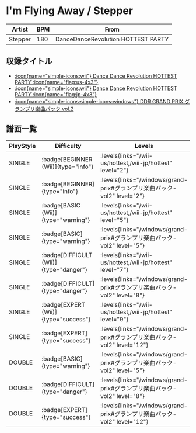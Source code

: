 # I'm Flying Away / Stepper

|Artist|BPM|From|
|------|---|----|
|Stepper|180|DanceDanceRevolution HOTTEST PARTY|

## 収録タイトル

- [:icon{name="simple-icons:wii"} Dance Dance Revolution HOTTEST PARTY :icon{name="flag:us-4x3"}](/wii-us/hottest)
- [:icon{name="simple-icons:wii"} Dance Dance Revolution HOTTEST PARTY :icon{name="flag:jp-4x3"}](/wii-jp/hottest)
- [:icon{name="simple-icons:simple-icons:windows"} DDR GRAND PRIX グランプリ楽曲パック vol.2](/windows/grand-prix#グランプリ楽曲パック-vol2)

## 譜面一覧

|PlayStyle|Difficulty|Levels|Notes|Movie|
|---------|----------|------|-----|-----|
|SINGLE| :badge[BEGINNER (Wii)]{type="info"}| :levels{links="/wii-us/hottest,/wii-jp/hottest" level="2"}|84/1||
|SINGLE| :badge[BEGINNER]{type="info"}| :levels{links="/windows/grand-prix#グランプリ楽曲パック-vol2" level="2"}|69/2||
|SINGLE| :badge[BASIC (Wii)]{type="warning"}| :levels{links="/wii-us/hottest,/wii-jp/hottest" level="5"}|151/15||
|SINGLE| :badge[BASIC]{type="warning"}| :levels{links="/windows/grand-prix#グランプリ楽曲パック-vol2" level="5"}|145/12||
|SINGLE| :badge[DIFFICULT (Wii)]{type="danger"}| :levels{links="/wii-us/hottest,/wii-jp/hottest" level="7"}|269/31||
|SINGLE| :badge[DIFFICULT]{type="danger"}| :levels{links="/windows/grand-prix#グランプリ楽曲パック-vol2" level="8"}|264/7||
|SINGLE| :badge[EXPERT (Wii)]{type="success"}| :levels{links="/wii-us/hottest,/wii-jp/hottest" level="9"}|394/0||
|SINGLE| :badge[EXPERT]{type="success"}| :levels{links="/windows/grand-prix#グランプリ楽曲パック-vol2" level="12"}|361/40||
|DOUBLE| :badge[BASIC]{type="warning"}| :levels{links="/windows/grand-prix#グランプリ楽曲パック-vol2" level="5"}|140/12||
|DOUBLE| :badge[DIFFICULT]{type="danger"}| :levels{links="/windows/grand-prix#グランプリ楽曲パック-vol2" level="8"}|264/7||
|DOUBLE| :badge[EXPERT]{type="success"}| :levels{links="/windows/grand-prix#グランプリ楽曲パック-vol2" level="12"}|362/40||
